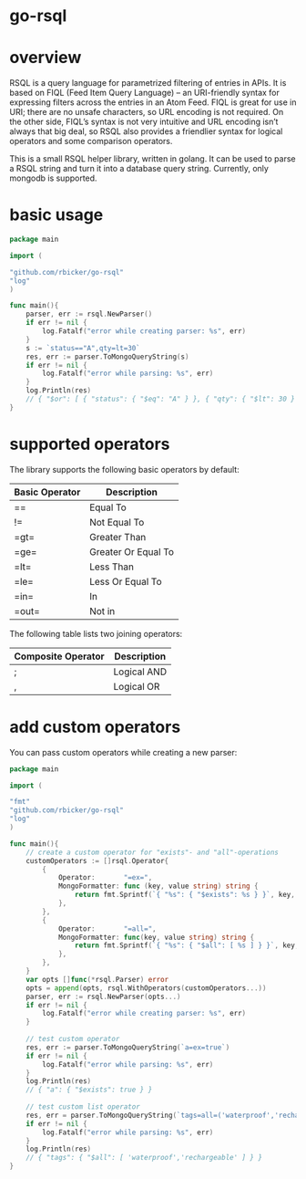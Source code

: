 go-rsql
=======

# overview
RSQL is a query language for parametrized filtering of entries in APIs. 
It is based on FIQL (Feed Item Query Language) – an URI-friendly syntax for expressing filters across the entries in an Atom Feed.
FIQL is great for use in URI; there are no unsafe characters, so URL encoding is not required.
On the other side, FIQL’s syntax is not very intuitive and URL encoding isn’t always that big deal,
so RSQL also provides a friendlier syntax for logical operators and some comparison operators.

This is a small RSQL helper library, written in golang.
It can be used to parse a RSQL string and turn it into a database query string.
Currently, only mongodb is supported.

# basic usage
```go
package main

import (

"github.com/rbicker/go-rsql"
"log"
)

func main(){
	parser, err := rsql.NewParser()
	if err != nil {
		log.Fatalf("error while creating parser: %s", err)
	}
	s := `status=="A",qty=lt=30`
	res, err := parser.ToMongoQueryString(s)
	if err != nil {
		log.Fatalf("error while parsing: %s", err)
	}
	log.Println(res)
	// { "$or": [ { "status": { "$eq": "A" } }, { "qty": { "$lt": 30 } } ] }
}
```


# supported operators

The library supports the following basic operators by default:

| Basic Operator | Description         |
|----------------|---------------------|
| ==             | Equal To            |
| !=             | Not Equal To        |
| =gt=           | Greater Than        |
| =ge=           | Greater Or Equal To |
| =lt=           | Less Than           |
| =le=           | Less Or Equal To    |
| =in=           | In                  |
| =out=          | Not in              |

The following table lists two joining operators:

| Composite Operator | Description         |
|--------------------|---------------------|
| ;                  | Logical AND         |
| ,                  | Logical OR          |


# add custom operators
You can pass custom operators while creating a new parser:
```go
package main

import (

"fmt"
"github.com/rbicker/go-rsql"
"log"
)

func main(){
    // create a custom operator for "exists"- and "all"-operations
    customOperators := []rsql.Operator{
        {
            Operator:       "=ex=",
            MongoFormatter: func (key, value string) string {
                return fmt.Sprintf(`{ "%s": { "$exists": %s } }`, key, value)
            },
        },
        {
            Operator:       "=all=",
            MongoFormatter: func(key, value string) string {
                return fmt.Sprintf(`{ "%s": { "$all": [ %s ] } }`, key, value[1:len(value)-1])
            },
        },
    }
    var opts []func(*rsql.Parser) error
    opts = append(opts, rsql.WithOperators(customOperators...))
	parser, err := rsql.NewParser(opts...)
	if err != nil {
		log.Fatalf("error while creating parser: %s", err)
	}
    
    // test custom operator
	res, err := parser.ToMongoQueryString(`a=ex=true`)
	if err != nil {
		log.Fatalf("error while parsing: %s", err)
	}
	log.Println(res)
	// { "a": { "$exists": true } }
    
    // test custom list operator
	res, err = parser.ToMongoQueryString(`tags=all=('waterproof','rechargeable')`)
	if err != nil {
		log.Fatalf("error while parsing: %s", err)
	}
	log.Println(res)
	// { "tags": { "$all": [ 'waterproof','rechargeable' ] } }
}
```